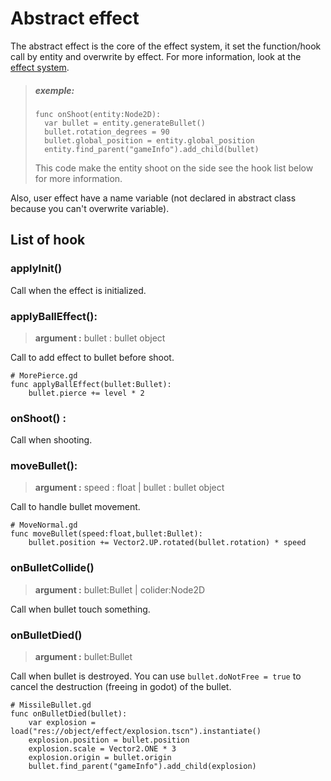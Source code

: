 # Abstract effect
The abstract effect is the core of the effect system, it set the function/hook call by entity and overwrite by effect.
For more information, look at the [effect system](<effect system.md>).

>##### exemple:
>```gdscript
>func onShoot(entity:Node2D):
>	var bullet = entity.generateBullet()
>	bullet.rotation_degrees = 90
>	bullet.global_position = entity.global_position
>	entity.find_parent("gameInfo").add_child(bullet)
>```
>This code make the entity shoot on the side see the hook list below for more information.

Also, user effect have a name variable (not declared in abstract class because you can't overwrite variable).

## List of hook

### applyInit()
Call when the effect is initialized.

### applyBallEffect():
> **argument :** bullet : bullet object

Call to add effect to bullet before shoot.
```gdscript
# MorePierce.gd
func applyBallEffect(bullet:Bullet):
	bullet.pierce += level * 2
```	
### onShoot() :
Call when shooting.

### moveBullet():
> **argument :** speed : float | bullet : bullet object

Call to handle bullet movement.
```gdscript
# MoveNormal.gd
func moveBullet(speed:float,bullet:Bullet):
	bullet.position += Vector2.UP.rotated(bullet.rotation) * speed
```

### onBulletCollide()
> **argument :** bullet:Bullet | colider:Node2D

Call when bullet touch something.


### onBulletDied()
> **argument :** bullet:Bullet

Call when bullet is destroyed.
You can use `bullet.doNotFree = true` to cancel the destruction (freeing in godot) of the bullet.

```gdscript
# MissileBullet.gd
func onBulletDied(bullet):
	var explosion = load("res://object/effect/explosion.tscn").instantiate()
	explosion.position = bullet.position
	explosion.scale = Vector2.ONE * 3
	explosion.origin = bullet.origin
	bullet.find_parent("gameInfo").add_child(explosion)		
```